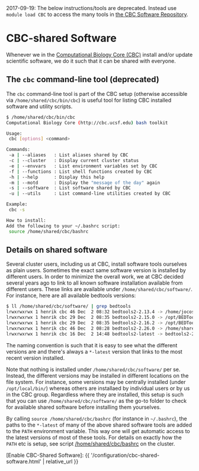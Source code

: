 <div class="alert alert-danger" role="alert">
2017-09-19: The below instructions/tools are deprecated.  Instead use <code>module load CBC</code> to access the many tools in <a href="/software/modules.html">the CBC Software Repository</a>.
</div>

# CBC-shared Software

Whenever we in the [Computational Biology Core (CBC)](http://cbc.ucsf.edu/) install and/or update scientific software, we do it such that it can be shared with everyone.


## The `cbc` command-line tool (deprecated)
The `cbc` command-line tool is part of the CBC setup (otherwise accessible via `/home/shared/cbc/bin/cbc`) is useful tool for listing CBC installed software and utility scripts.

```sh
$ /home/shared/cbc/bin/cbc
Computational Biology Core (http://cbc.ucsf.edu) bash toolkit

Usage:
 cbc [options] <command>

Commands:
 -a | --aliases   : List aliases shared by CBC
 -c | --cluster   : Display current cluster status
 -e | --envvars   : List environment variables set by CBC
 -f | --functions : List shell functions created by CBC
 -h | --help      : Display this help
 -m | --motd      : Display the "message of the day" again
 -s | --software  : List software shared by CBC
 -u | --utils     : List command-line utilities created by CBC

Example:
 cbc -s

How to install:
Add the following to your ~/.bashrc script:
 source /home/shared/cbc/bashrc
```


## Details on shared software
Several cluster users, including us at CBC, install software tools ourselves as plain users.  Sometimes the exact same software version is installed by different users.  In order to minimize the overall work, we at CBC decided several years ago to link to all known software installation available from different users.  These links are available under `/home/shared/cbc/software/`.  For instance, here are all available bedtools versions:
```sh
$ ll /home/shared/cbc/software/ | grep bedtools
lrwxrwxrwx 1 henrik cbc 46 Dec  2 08:32 bedtools2-2.13.4 -> /home/jocostello/tools/BEDTools-Version-2.13.4
lrwxrwxrwx 1 henrik cbc 29 Dec  2 08:35 bedtools2-2.15.0 -> /opt/BEDTools/BEDTools-2.15.0
lrwxrwxrwx 1 henrik cbc 29 Dec  2 08:35 bedtools2-2.16.2 -> /opt/BEDTools/BEDTools-2.16.2
lrwxrwxrwx 1 henrik cbc 46 Dec  2 08:28 bedtools2-2.26.0 -> /home/shared/cbc/software_cbc/bedtools2-2.26.0
lrwxrwxrwx 1 henrik cbc 16 Dec  2 14:48 bedtools2-latest -> bedtools2-2.26.0
```
The naming convention is such that it is easy to see what the different versions are and there's always a `*-latest` version that links to the most recent version installed.

Note that nothing is installed under `/home/shared/cbc/software/` per se.  Instead, the different versions may be installed in different locations on the file system. For instance, some versions may be centrally installed (under `/opt/local/bin/`) whereas others are installaed by individual users or by us in the CBC group.  Regardless where they are installed, this setup is such that you can use `/home/shared/cbc/software/` as the go-to folder to check for available shared software before installing them yourselves.

By calling `source /home/shared/cbc/bashrc` (for instance in `~/.bashrc`), the paths to the `*-latest` of many of the above shared software tools are added to the `PATH` environment variable.  This way one will get automatic access to the latest versions of most of these tools.  For details on exactly how the `PATH` etc is setup, see script [/home/shared/cbc/bashrc](https://github.com/UCSF-CBC/TIPCC-Tools/blob/master/cbc/shared/bashrc) on the cluster.

[Enable CBC-Shared Software]: {{ '/configuration/cbc-shared-software.html' | relative_url }}

